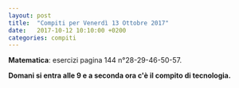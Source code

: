 ```yaml
---
layout: post
title:  "Compiti per Venerdì 13 Ottobre 2017"
date:   2017-10-12 10:10:00 +0200
categories: compiti
---
```


**Matematica**: esercizi pagina 144 n°28-29-46-50-57.

**Domani si entra alle 9 e a seconda ora c'è il compito di tecnologia.**